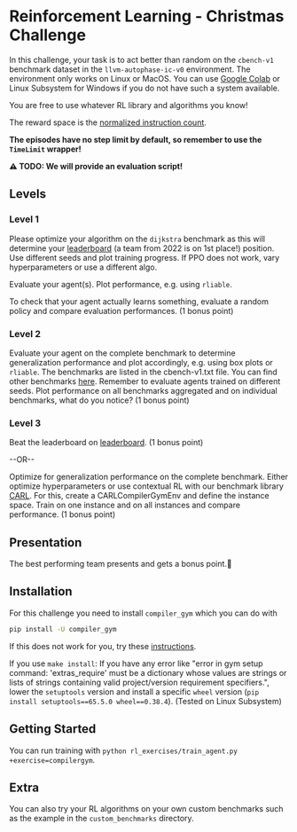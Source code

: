 # Reinforcement Learning - Christmas Challenge

In this challenge, your task is to act better than random on the `cbench-v1` benchmark dataset in the `llvm-autophase-ic-v0` environment. 
The environment only works on Linux or MacOS.
You can use [Google Colab](colab.research.google.com/) or Linux Subsystem for Windows if you do not have such a system available.

You are free to use whatever RL library and algorithms you know!

The reward space is the [normalized instruction count](https://compilergym.com/llvm/index.html#ir-instruction-count).

**The episodes have no step limit by default, so remember to use the `TimeLimit` wrapper!**

**⚠ TODO: We will provide an evaluation script!**

## Levels
### Level 1
Please optimize your algorithm on the `dijkstra` benchmark as this will determine your [leaderboard](https://github.com/facebookresearch/CompilerGym#leaderboards) (a team from 2022 is on 1st place!) position.
Use different seeds and plot training progress. If PPO does not work, vary hyperparameters or use a different algo.

Evaluate your agent(s). Plot performance, e.g. using `rliable`.

To check that your agent actually learns something, evaluate a random policy and compare evaluation performances.
(1 bonus point)

### Level 2
Evaluate your agent on the complete benchmark to determine generalization performance and plot accordingly, e.g. using box plots or `rliable`.
The benchmarks are listed in the cbench-v1.txt file.
You can find other benchmarks [here](https://compilergym.com/llvm/index.html#datasets).
Remember to evaluate agents trained on different seeds.
Plot performance on all benchmarks aggregated and on individual benchmarks, what do you notice?
(1 bonus point)

### Level 3
Beat the leaderboard on [leaderboard](https://github.com/facebookresearch/CompilerGym#leaderboards). (1 bonus point)

--OR--

Optimize for generalization performance on the complete benchmark. Either optimize hyperparameters or use contextual RL 
with our benchmark library [CARL](https://github.com/automl/CARL). For this, create a CARLCompilerGymEnv and define the
instance space. Train on one instance and on all instances and compare performance. (1 bonus point)


## Presentation
The best performing team presents and gets a bonus point.🙂

## Installation
For this challenge you need to install `compiler_gym` which you can do with

```bash
pip install -U compiler_gym
```
If this does not work for you, try these [instructions](https://github.com/facebookresearch/CompilerGym/blob/development/INSTALL.md).

If you use `make install`: If you have any error like "error in gym setup command: 'extras_require' must be a dictionary whose values are strings or lists of strings containing valid project/version requirement specifiers.", lower the `setuptools` version and install a specific `wheel` version (`pip install setuptools==65.5.0 wheel==0.38.4`). (Tested on Linux Subsystem)


## Getting Started
You can run training with `python rl_exercises/train_agent.py +exercise=compilergym`.

## Extra
You can also try your RL algorithms on your own custom benchmarks such as the example in the `custom_benchmarks` directory.
